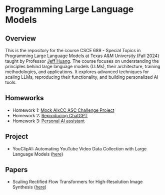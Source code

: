 # Programming Large Language Models

## Overview
This is the repository for the course CSCE 689 - Special Topics in Programming Large Language Models at Texas A&M University (Fall 2024) taught by Professor [Jeff Huang](https://engineering.tamu.edu/cse/profiles/huang-jeff.html). The course focuses on understanding the principles behind large language models (LLMs), their architecture, training methodologies, and applications. It explores advanced techniques for scaling LLMs, reproducing their functionality, and building personalized AI tools.

## Homeworks
* Homework 1: [Mock AIxCC ASC Challenge Project](./homeworks/hw1)
* Homework 2: [Reproducing ChatGPT](./homeworks/hw2)
* Homework 3: [Personal AI assistant](./homeworks/hw3)

## Project
* YouClipAI: Automating YouTube Video Data Collection with Large Language Models ([here](https://github.com/Morris88826/YouClipAI))

## Papers
* Scaling Rectified Flow Transformers for High-Resolution Image Synthesis ([here](https://github.com/Morris88826/CSCE-689-PROGRAMMING-LLMs/blob/main/papers/research%20presentation/Rectified%20Flow%20(Stable%20Diffusion).pdf))
